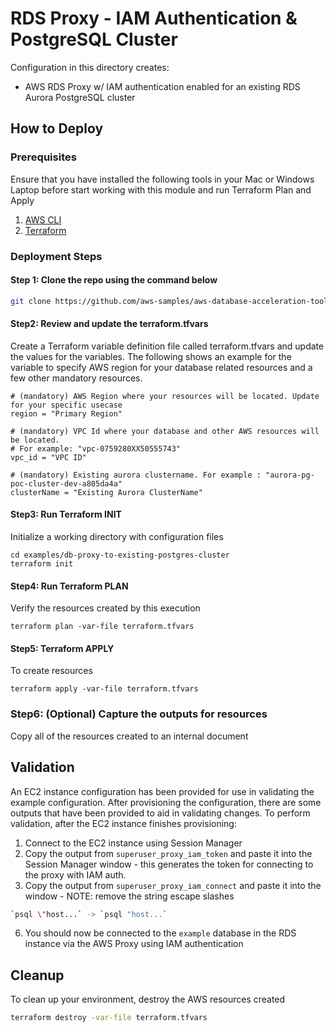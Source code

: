# RDS Proxy - IAM Authentication & PostgreSQL Cluster

Configuration in this directory creates:

- AWS RDS Proxy w/ IAM authentication enabled for an existing RDS Aurora PostgreSQL cluster

## How to Deploy

### Prerequisites

Ensure that you have installed the following tools in your Mac or Windows Laptop before start working with this module and run Terraform Plan and Apply

1. [AWS CLI](https://docs.aws.amazon.com/cli/latest/userguide/install-cliv2.html)
2. [Terraform](https://learn.hashicorp.com/tutorials/terraform/install-cli)

### Deployment Steps

#### Step 1: Clone the repo using the command below

```sh
git clone https://github.com/aws-samples/aws-database-acceleration-toolkit
```

#### Step2: Review and update the terraform.tfvars
Create a Terraform variable definition file called terraform.tfvars and update the values for the variables. The following shows an example for the variable to specify AWS region for your database related resources and a few other mandatory resources.  

```shell script
# (mandatory) AWS Region where your resources will be located. Update for your specific usecase
region = "Primary Region"

# (mandatory) VPC Id where your database and other AWS resources will be located. 
# For example: "vpc-0759280XX50555743"
vpc_id = "VPC ID"

# (mandatory) Existing aurora clustername. For example : "aurora-pg-poc-cluster-dev-a805da4a"
clusterName = "Existing Aurora ClusterName"

```

#### Step3: Run Terraform INIT
Initialize a working directory with configuration files


```shell script
cd examples/db-proxy-to-existing-postgres-cluster
terraform init
```

#### Step4: Run Terraform PLAN
Verify the resources created by this execution

```shell script
terraform plan -var-file terraform.tfvars
```

#### Step5: Terraform APPLY
To create resources

```shell script
terraform apply -var-file terraform.tfvars
```

### Step6: (Optional) Capture the outputs for resources
Copy all of the resources created to an internal document 




## Validation

An EC2 instance configuration has been provided for use in validating the example configuration. After provisioning the configuration, there are some outputs that have been provided to aid in validating changes. To perform validation, after the EC2 instance finishes provisioning:

1. Connect to the EC2 instance using Session Manager
2. Copy the output from `superuser_proxy_iam_token` and paste it into the Session Manager window - this generates the token for connecting to the proxy with IAM auth.
3. Copy the output from `superuser_proxy_iam_connect` and paste it into the window - NOTE: remove the string escape slashes 
```sh
`psql \"host...` -> `psql "host...`
```
6. You should now be connected to the `example` database in the RDS instance via the AWS Proxy using IAM authentication

## Cleanup

To clean up your environment, destroy the AWS resources created 

```sh
terraform destroy -var-file terraform.tfvars
```


